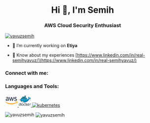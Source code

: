 <h1 align="center">Hi 👋, I'm Semih</h1>
<h3 align="center">AWS Cloud Security Enthusiast</h3>

<p align="left"> <a href="https://github.com/ryo-ma/github-profile-trophy"><img src="https://github-profile-trophy.vercel.app/?username=yavuzsemih" alt="yavuzsemih" /></a> </p>

- 🔭 I’m currently working on **Etiya**

- 📄 Know about my experiences [https://www.linkedin.com/in/real-semihyavuz/](https://www.linkedin.com/in/real-semihyavuz/)

<h3 align="left">Connect with me:</h3>
<p align="left">
</p>

<h3 align="left">Languages and Tools:</h3>
<p align="left"> <a href="https://aws.amazon.com" target="_blank" rel="noreferrer"> <img src="https://raw.githubusercontent.com/devicons/devicon/master/icons/amazonwebservices/amazonwebservices-original-wordmark.svg" alt="aws" width="40" height="40"/> </a> <a href="https://www.docker.com/" target="_blank" rel="noreferrer"> <img src="https://raw.githubusercontent.com/devicons/devicon/master/icons/docker/docker-original-wordmark.svg" alt="docker" width="40" height="40"/> </a> <a href="https://kubernetes.io" target="_blank" rel="noreferrer"> <img src="https://www.vectorlogo.zone/logos/kubernetes/kubernetes-icon.svg" alt="kubernetes" width="40" height="40"/> </a> </p>

<p><img align="left" src="https://github-readme-stats.vercel.app/api/top-langs?username=yavuzsemih&show_icons=true&locale=en&layout=compact" alt="yavuzsemih" /></p>

<p>&nbsp;<img align="center" src="https://github-readme-stats.vercel.app/api?username=yavuzsemih&show_icons=true&locale=en" alt="yavuzsemih" /></p>
